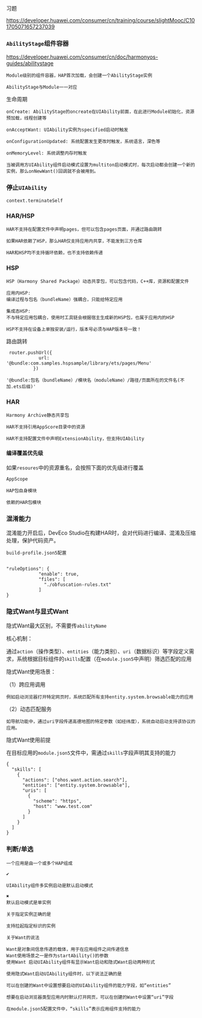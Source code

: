 习题

https://developer.huawei.com/consumer/cn/training/course/slightMooc/C101705071657237039



### `AbilityStage`组件容器

https://developer.huawei.com/consumer/cn/doc/harmonyos-guides/abilitystage

```
Module级别的组件容器，HAP首次加载，会创建一个AbilityStage实例

AbilityStage与Module一一对应
```



生命周期

```
onCreate: AbilityStage的oncreate在UIAbility前面，在此进行Module初始化，资源预加载，线程创建等

onAcceptWant: UIAbility实例为specified启动时触发

onConfigurationUpdated: 系统配置发生更改时触发，系统语言，深色等

onMemoryLevel: 系统调整内存时触发
```



```
当被调用方UIAbility组件启动模式设置为multiton启动模式时，每次启动都会创建一个新的实例，那么onNewWant()回调就不会被用到。
```



### 停止`UIAbility`

```
context.terminateSelf
```



### HAR/HSP

```
HAR不支持在配置文件中声明pages，但可以包含pages页面，并通过路由跳转

如果HAR依赖了HSP，那么HAR仅支持应用内共享，不能发到三方仓库

HAR和HSP均不支持循环依赖，也不支持依赖传递
```



### HSP

```
HSP（Harmony Shared Package）动态共享包，可以包含代码，C++库，资源和配置文件

应用内HSP: 
编译过程与包名（bundleName）强耦合，只能给特定应用

集成态HSP: 
不与特定应用包耦合，使用时工具链会根据宿主生成新的HSP包，也属于应用内的HSP
```



```
HSP不支持在设备上单独安装/运行，版本号必须与HAP版本号一致！
```



路由跳转

```
 router.pushUrl({
            url: '@bundle:com.samples.hspsample/library/ets/pages/Menu'
          })
```

```
'@bundle:包名（bundleName）/模块名（moduleName）/路径/页面所在的文件名(不加.ets后缀)'
```



### HAR

```
Harmony Archive静态共享包

HAR不支持引用AppScore目录中的资源

HAR不支持配置文件中声明ExtensionAbility，但支持UIAbility
```



#### 编译覆盖优先级

如果`resoures`中的资源重名，会按照下面的优先级进行覆盖

```
AppScope

HAP包自身模块

依赖的HAR包模块
```



### 混淆能力

混淆能力开启后，DevEco Studio在构建HAR时，会对代码进行编译、混淆及压缩处理，保护代码资产。

```
build-profile.json5配置


"ruleOptions": {
            "enable": true,
            "files": [
              "./obfuscation-rules.txt"
            ]
}
```



### 隐式Want与显式Want

隐式Want最大区别，不需要传`abilityName`

核心机制：

通过`action`（操作类型）、`entities`（能力类别）、`uri`（数据标识）等字段定义需求，系统根据目标组件的`skills`配置（在`module.json5`中声明）筛选匹配的应用

隐式Want使用场景：

（1）跨应用调用

```
例如启动浏览器打开特定网页时，系统匹配所有支持entity.system.browsable能力的应用
```

（2）动态匹配服务

```
如导航功能中，通过uri字段传递高德地图的特定参数（如经纬度），系统自动启动支持该协议的应用。
```



隐式Want使用前提

在目标应用的`module.json5`文件中，需通过`skills`字段声明其支持的能力

```
{
  "skills": [
    {
      "actions": ["ohos.want.action.search"],
      "entities": ["entity.system.browsable"],
      "uris": [
        {
          "scheme": "https",
          "host": "www.test.com"
        }
      ]
    }
  ]
}
```



### 判断/单选

```
一个应用是由一个或多个HAP组成

✔
```



```
UIAbility组件多实例启动是默认启动模式

✖
默认启动模式是单实例
```



```
关于指定实例正确的是

支持拉起指定标识的实例
```



```
关于Want的说法

Want是对象间信息传递的载体，用于在应用组件之间传递信息
Want使用场景之一是作为startAbility()的参数
使用Want 启动UIAbility组件有显示Want启动和隐式Want启动两种形式
```



```
使用隐式Want启动UIAbility组件时，以下说法正确的是

可以在创建的Want中设置想要启动的UIAbility组件的能力字段，如“entities”

想要在启动浏览器类型应用内时默认打开网页，可以在创建的Want中设置“uri”字段

在module.json5配置文件中，“skills”表示应用组件支持的能力
```

